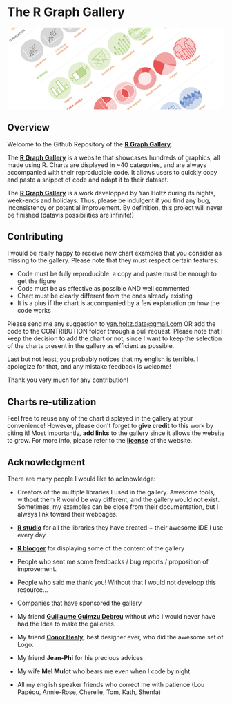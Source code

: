    The R Graph Gallery
===================

<img align="center" src="overview_RGG.png">

Overview
--------
Welcome to the Github Repository of the [**R Graph Gallery**](www.r-graph-gallery.com/).

The [**R Graph Gallery**](www.r-graph-gallery.com/) is a website that showcases hundreds of graphics, all made using R. Charts are displayed in ~40 categories, and are always accompanied with their reproducible code. It allows users to quickly copy and paste a snippet of code and adapt it to their dataset.

The [**R Graph Gallery**](www.r-graph-gallery.com/) is a work developped by Yan Holtz during its nights, week-ends and holidays. Thus, please be indulgent if you find any bug, inconsistency or potential improvement. By definition, this project will never be finished (datavis possibilities are infinite!)



Contributing
--------
I would be really happy to receive new chart examples that you consider as missing to the gallery. Please note that they must respect certain features:  
- Code must be fully reproducible: a copy and paste must be enough to get the figure  
- Code must be as effective as possible AND well commented    
- Chart must be clearly different from the ones already existing  
- It is a plus if the chart is accompanied by a few explanation on how the code works  

Please send me any suggestion to yan.holtz.data@gmail.com OR add the code to the CONTRIBUTION folder through a pull request. Please note that I keep the decision to add the chart or not, since I want to keep the selection of the charts present in the gallery as efficient as possible.

Last but not least, you probably notices that my english is terrible. I apologize for that, and any mistake feedback is welcome!

Thank you very much for any contribution!



Charts re-utilization
--------
Feel free to reuse any of the chart displayed in the gallery at your convenience! However, please don't forget to **give credit** to this work by citing it! Most importantly, **add links** to the gallery since it allows the website to grow. For more info, please refer to the [**license**](https://github.com/holtzy/R-graph-gallery/blob/master/LICENSE) of the website.



Acknowledgment
--------
There are many people I would like to acknowledge:
- Creators of the multiple libraries I used in the gallery. Awesome tools, without them R would be way different, and the gallery would not exist. Sometimes, my examples can be close from their documentation, but I always link toward their webpages.
- [**R studio**](https://www.rstudio.com) for all the libraries they have created + their awesome IDE I use every day
- [**R blogger**](https://www.r-bloggers.com) for displaying some of the content of the gallery
- People who sent me some feedbacks / bug reports / proposition of improvement.
- People who said me thank you! Without that I would not developp this resource...
- Companies that have sponsored the gallery

- My friend [**Guillaume Guimzu Debreu**](https://www.linkedin.com/in/guillaume-debreu-7b360b125/) without who I would never have had the Idea to make the galleries.
- My friend [**Conor Healy**](www.conor.fr), best designer ever, who did the awesome set of Logo.
- My friend **Jean-Phi** for his precious advices.
- My wife **Mel Mulot** who bears me even when I code by night
- All my english speaker friends who correct me with patience (Lou Papéou, Annie-Rose, Cherelle, Tom, Kath, Shenfa)











